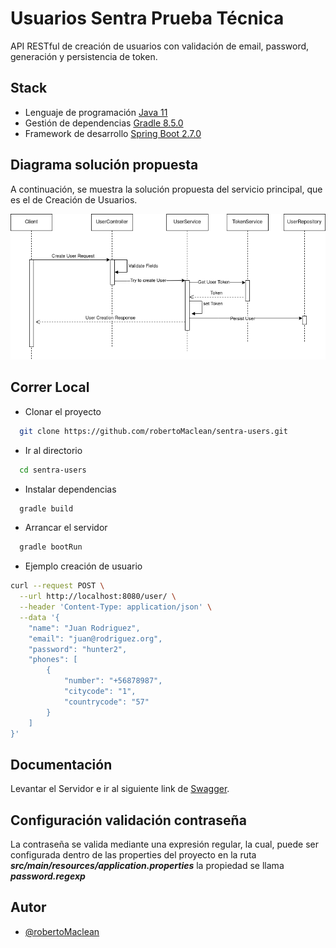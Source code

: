 
# Usuarios Sentra Prueba Técnica

API RESTful de creación de usuarios con validación de email, password, generación y persistencia de token.


## Stack

- Lenguaje de programación [Java 11](https://www.java.com/en/download/help/download_options.html)
- Gestión de dependencias [Gradle 8.5.0](https://gradle.org/)
- Framework de desarrollo [Spring Boot 2.7.0](https://spring.io/projects/spring-boot)

## Diagrama solución propuesta

A continuación, se muestra la solución propuesta del servicio principal, que es el de Creación de Usuarios.

![Sentra Users Diagram](img/sentra-users.drawio.png "Sentra Users")

## Correr Local

- Clonar el proyecto

```bash
  git clone https://github.com/robertoMaclean/sentra-users.git
```

- Ir al directorio

```bash
  cd sentra-users
```

- Instalar dependencias

```bash
  gradle build
```

- Arrancar el servidor

```bash
  gradle bootRun
```
- Ejemplo creación de usuario
```bash
curl --request POST \
  --url http://localhost:8080/user/ \
  --header 'Content-Type: application/json' \
  --data '{
	"name": "Juan Rodriguez",
	"email": "juan@rodriguez.org",
	"password": "hunter2",
	"phones": [
		{
			"number": "+56878987",
			"citycode": "1",
			"countrycode": "57"
		}
	]
}'
```

## Documentación

Levantar el Servidor e ir al siguiente link de [Swagger](http://localhost:8080/swagger-ui/).


## Configuración validación contraseña

La contraseña se valida mediante una expresión regular, la cual, puede ser configurada dentro de las properties del proyecto en la ruta ***src/main/resources/application.properties*** la propiedad se llama ***password.regexp***


## Autor

- [@robertoMaclean](https://www.github.com/robertoMaclean)

